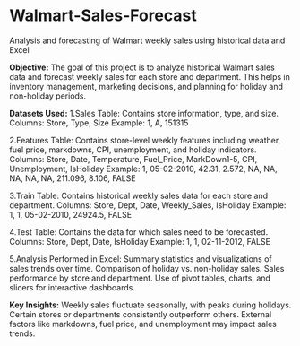 # Walmart-Sales-Forecast
Analysis and forecasting of Walmart weekly sales using historical data and Excel

**Objective:**
The goal of this project is to analyze historical Walmart sales data and forecast weekly sales for each store and department. This helps in inventory management, marketing decisions, and planning for holiday and non-holiday periods.

**Datasets Used:**
1.Sales Table: Contains store information, type, and size.
Columns: Store, Type, Size
Example: 1, A, 151315

2.Features Table: Contains store-level weekly features including weather, fuel price, markdowns, CPI, unemployment, and holiday indicators.
Columns: Store, Date, Temperature, Fuel_Price, MarkDown1-5, CPI, Unemployment, IsHoliday
Example: 1, 05-02-2010, 42.31, 2.572, NA, NA, NA, NA, NA, 211.096, 8.106, FALSE

3.Train Table: Contains historical weekly sales data for each store and department.
Columns: Store, Dept, Date, Weekly_Sales, IsHoliday
Example: 1, 1, 05-02-2010, 24924.5, FALSE

4.Test Table: Contains the data for which sales need to be forecasted.
Columns: Store, Dept, Date, IsHoliday
Example: 1, 1, 02-11-2012, FALSE

5.Analysis Performed in Excel:
Summary statistics and visualizations of sales trends over time.
Comparison of holiday vs. non-holiday sales.
Sales performance by store and department.
Use of pivot tables, charts, and slicers for interactive dashboards.

**Key Insights:**
Weekly sales fluctuate seasonally, with peaks during holidays.
Certain stores or departments consistently outperform others.
External factors like markdowns, fuel price, and unemployment may impact sales trends.

